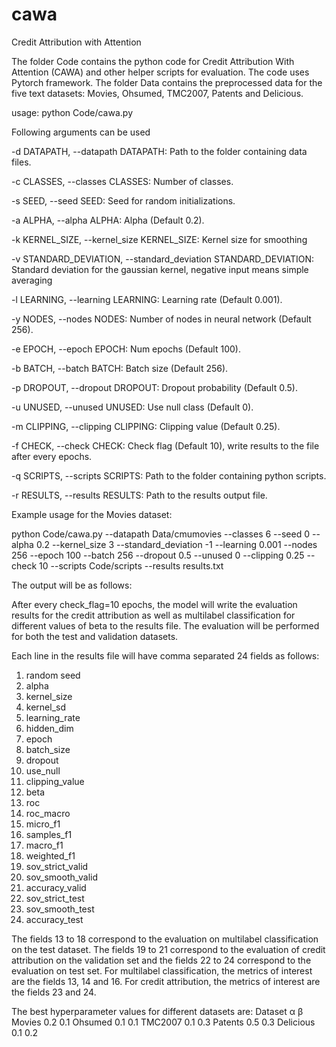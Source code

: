 # cawa
Credit Attribution with Attention

The folder Code contains the python code for Credit Attribution With Attention (CAWA) and other helper scripts for evaluation. The code uses Pytorch framework.
The folder Data contains the preprocessed data for the five text datasets: Movies, Ohsumed, TMC2007, Patents and Delicious.

usage: python Code/cawa.py <arguments>

Following arguments can be used

  -d DATAPATH, --datapath DATAPATH: Path to the folder containing data files.
                        
  -c CLASSES, --classes CLASSES: Number of classes.
                        
  -s SEED, --seed SEED: Seed for random initializations.
  
  -a ALPHA, --alpha ALPHA: Alpha (Default 0.2).
  
  -k KERNEL_SIZE, --kernel_size KERNEL_SIZE: Kernel size for smoothing
  
  -v STANDARD_DEVIATION, --standard_deviation STANDARD_DEVIATION: Standard deviation for the gaussian kernel, negative input means simple averaging
  
  -l LEARNING, --learning LEARNING: Learning rate (Default 0.001).
  
  -y NODES, --nodes NODES: Number of nodes in neural network (Default 256).
  
  -e EPOCH, --epoch EPOCH: Num epochs (Default 100).
  
  -b BATCH, --batch BATCH: Batch size (Default 256).
  
  -p DROPOUT, --dropout DROPOUT: Dropout probability (Default 0.5).
  
  -u UNUSED, --unused UNUSED: Use null class (Default 0).
  
  -m CLIPPING, --clipping CLIPPING: Clipping value (Default 0.25).
  
  -f CHECK, --check CHECK: Check flag (Default 10), write results to the file after every <these> epochs.
  
  -q SCRIPTS, --scripts SCRIPTS: Path to the folder containing python scripts.
  
  -r RESULTS, --results RESULTS: Path to the results output file.

Example usage for the Movies dataset:

python Code/cawa.py --datapath Data/cmumovies --classes 6 --seed 0 --alpha 0.2 --kernel_size 3 --standard_deviation -1 --learning 0.001 --nodes 256 --epoch 100 --batch 256 --dropout 0.5 --unused 0 --clipping 0.25 --check 10 --scripts Code/scripts --results results.txt

The output will be as follows:

After every check_flag=10 epochs, the model will write the evaluation results for the credit attribution as well as multilabel classification for different values of beta to the results file. The evaluation will be performed for both the test and validation datasets.

Each line in the results file will have comma separated 24 fields as follows:
1) random seed
2) alpha
3) kernel_size
4) kernel_sd
5) learning_rate
6) hidden_dim
7) epoch
8) batch_size
9) dropout
10) use_null
11) clipping_value
12) beta
13) roc
14) roc_macro
15) micro_f1
16) samples_f1
17) macro_f1
18) weighted_f1
19) sov_strict_valid
20) sov_smooth_valid
21) accuracy_valid
22) sov_strict_test
23) sov_smooth_test
24) accuracy_test


The fields 13 to 18 correspond to the evaluation on multilabel classification on the test dataset. The fields 19 to 21 correspond to the evaluation of credit attribution on the validation set and the fields 22 to 24 correspond to the evaluation on test set.
For multilabel classification, the metrics of interest are the fields 13, 14 and 16.
For credit attribution, the metrics of interest are the fields 23 and 24.

The best hyperparameter values for different datasets are:
Dataset    α   β
Movies    0.2 0.1
Ohsumed   0.1 0.1
TMC2007   0.1 0.3
Patents   0.5 0.3
Delicious 0.1 0.2
